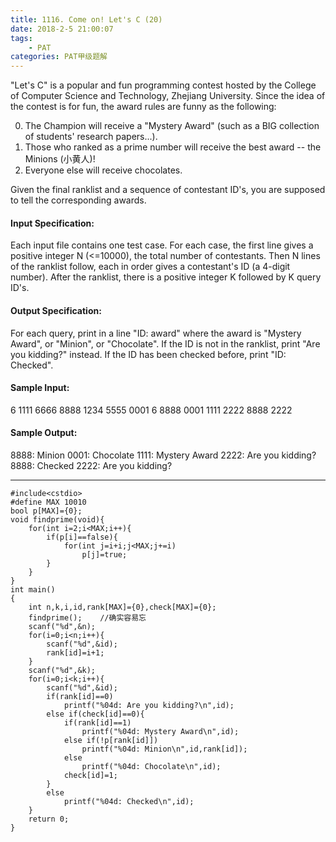 ```yaml
---
title: 1116. Come on! Let's C (20)
date: 2018-2-5 21:00:07
tags: 
	- PAT
categories: PAT甲级题解
---
```


"Let's C" is a popular and fun programming contest hosted by the College of Computer Science and Technology, Zhejiang University. Since the idea of the contest is for fun, the award rules are funny as the following:

0. The Champion will receive a "Mystery Award" (such as a BIG collection of students' research papers...).
1. Those who ranked as a prime number will receive the best award -- the Minions (小黄人)!
2. Everyone else will receive chocolates.

Given the final ranklist and a sequence of contestant ID's, you are supposed to tell the corresponding awards.

#### Input Specification:

Each input file contains one test case. For each case, the first line gives a positive integer N (<=10000), the total number of contestants. Then N lines of the ranklist follow, each in order gives a contestant's ID (a 4-digit number). After the ranklist, there is a positive integer K followed by K query ID's.

#### Output Specification:

For each query, print in a line "ID: award" where the award is "Mystery Award", or "Minion", or "Chocolate". If the ID is not in the ranklist, print "Are you kidding?" instead. If the ID has been checked before, print "ID: Checked".

#### Sample Input:
6
1111
6666
8888
1234
5555
0001
6
8888
0001
1111
2222
8888
2222
#### Sample Output:
8888: Minion
0001: Chocolate
1111: Mystery Award
2222: Are you kidding?
8888: Checked
2222: Are you kidding?
***

```
#include<cstdio>
#define MAX 10010
bool p[MAX]={0};
void findprime(void){
    for(int i=2;i<MAX;i++){
        if(p[i]==false){
            for(int j=i+i;j<MAX;j+=i)
                p[j]=true;
        }
    }
}
int main()
{
    int n,k,i,id,rank[MAX]={0},check[MAX]={0};
    findprime();    //确实容易忘
    scanf("%d",&n);
    for(i=0;i<n;i++){
        scanf("%d",&id);
        rank[id]=i+1;
    }
    scanf("%d",&k);
    for(i=0;i<k;i++){
        scanf("%d",&id);
        if(rank[id]==0)
            printf("%04d: Are you kidding?\n",id);
        else if(check[id]==0){
            if(rank[id]==1)
                printf("%04d: Mystery Award\n",id);
            else if(!p[rank[id]])
                printf("%04d: Minion\n",id,rank[id]);
            else 
                printf("%04d: Chocolate\n",id);
            check[id]=1;
        }
        else
            printf("%04d: Checked\n",id);      
    }
    return 0;
}
```